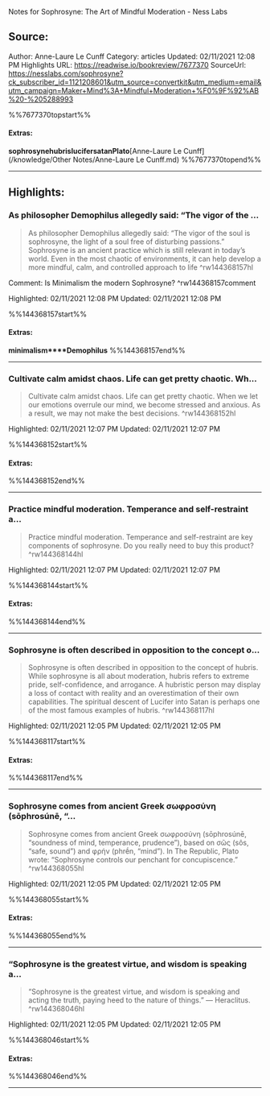 Notes for Sophrosyne: The Art of Mindful Moderation - Ness Labs

## Source:
Author: Anne-Laure Le Cunff
Category: articles
Updated: 02/11/2021 12:08 PM
Highlights URL: https://readwise.io/bookreview/7677370
SourceUrl: https://nesslabs.com/sophrosyne?ck_subscriber_id=1121208601&utm_source=convertkit&utm_medium=email&utm_campaign=Maker+Mind%3A+Mindful+Moderation+%F0%9F%92%AB%20-%205288993

%%7677370topstart%%
#### Extras:
**sophrosyne****hubris****lucifer****satan****Plato**[Anne-Laure Le Cunff](/knowledge/Other Notes/Anne-Laure Le Cunff.md)
%%7677370topend%%
 
-----
 ## Highlights:

### As philosopher Demophilus allegedly said: “The vigor of the ...
>As philosopher Demophilus allegedly said: “The vigor of the soul is sophrosyne, the light of a soul free of disturbing passions.” Sophrosyne is an ancient practice which is still relevant in today’s world. Even in the most chaotic of environments, it can help develop a more mindful, calm, and controlled approach to life ^rw144368157hl

Comment: Is Minimalism the modern Sophrosyne? ^rw144368157comment

Highlighted: 02/11/2021 12:08 PM
Updated: 02/11/2021 12:08 PM

%%144368157start%%
#### Extras:
**minimalism****Demophilus**
%%144368157end%%

------

### Cultivate calm amidst chaos. Life can get pretty chaotic. Wh...
>Cultivate calm amidst chaos. Life can get pretty chaotic. When we let our emotions overrule our mind, we become stressed and anxious. As a result, we may not make the best decisions. ^rw144368152hl


Highlighted: 02/11/2021 12:07 PM
Updated: 02/11/2021 12:07 PM

%%144368152start%%
#### Extras:

%%144368152end%%

------

### Practice mindful moderation. Temperance and self-restraint a...
>Practice mindful moderation. Temperance and self-restraint are key components of sophrosyne. Do you really need to buy this product? ^rw144368144hl


Highlighted: 02/11/2021 12:07 PM
Updated: 02/11/2021 12:07 PM

%%144368144start%%
#### Extras:

%%144368144end%%

------

### Sophrosyne is often described in opposition to the concept o...
>Sophrosyne is often described in opposition to the concept of hubris. While sophrosyne is all about moderation, hubris refers to extreme pride, self-confidence, and arrogance. A hubristic person may display a loss of contact with reality and an overestimation of their own capabilities. The spiritual descent of Lucifer into Satan is perhaps one of the most famous examples of hubris. ^rw144368117hl


Highlighted: 02/11/2021 12:05 PM
Updated: 02/11/2021 12:05 PM

%%144368117start%%
#### Extras:

%%144368117end%%

------

### Sophrosyne comes from ancient Greek σωφροσύνη (sōphrosúnē, “...
>Sophrosyne comes from ancient Greek σωφροσύνη (sōphrosúnē, “soundness of mind, temperance, prudence”), based on σῶς (sôs, “safe, sound”) and φρήν (phrḗn, “mind”). In The Republic, Plato wrote: “Sophrosyne controls our penchant for concupiscence.” ^rw144368055hl


Highlighted: 02/11/2021 12:05 PM
Updated: 02/11/2021 12:05 PM

%%144368055start%%
#### Extras:

%%144368055end%%

------

### “Sophrosyne is the greatest virtue, and wisdom is speaking a...
>“Sophrosyne is the greatest virtue, and wisdom is speaking and acting the truth, paying heed to the nature of things.” — Heraclitus. ^rw144368046hl


Highlighted: 02/11/2021 12:05 PM
Updated: 02/11/2021 12:05 PM

%%144368046start%%
#### Extras:

%%144368046end%%

------

